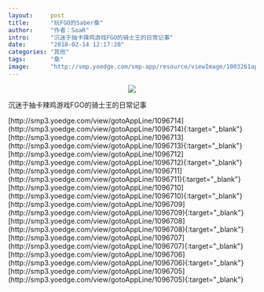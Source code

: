```yaml
---
layout:     post
title:      "玩FGO的Saber桑"
author:     "作者：SoaR"
intro:      "沉迷于抽卡辣鸡游戏FGO的骑士王的日常记事"
date:       "2018-02-14 12:17:20"
categories: "其他"
tags:       "桑"
image:      "http://smp.yoedge.com/smp-app/resource/viewImage/1003261appline.png"
---
```

<div style="text-align: center">
<p><img src="http://smp.yoedge.com/smp-app/resource/viewImage/1003261appline.png"/></p>
</div>
<p class="post-meta">
<span>沉迷于抽卡辣鸡游戏FGO的骑士王的日常记事</span>
</p>
[http://smp3.yoedge.com/view/gotoAppLine/1096714](http://smp3.yoedge.com/view/gotoAppLine/1096714){:target="_blank"}
[http://smp3.yoedge.com/view/gotoAppLine/1096713](http://smp3.yoedge.com/view/gotoAppLine/1096713){:target="_blank"}
[http://smp3.yoedge.com/view/gotoAppLine/1096712](http://smp3.yoedge.com/view/gotoAppLine/1096712){:target="_blank"}
[http://smp3.yoedge.com/view/gotoAppLine/1096711](http://smp3.yoedge.com/view/gotoAppLine/1096711){:target="_blank"}
[http://smp3.yoedge.com/view/gotoAppLine/1096710](http://smp3.yoedge.com/view/gotoAppLine/1096710){:target="_blank"}
[http://smp3.yoedge.com/view/gotoAppLine/1096709](http://smp3.yoedge.com/view/gotoAppLine/1096709){:target="_blank"}
[http://smp3.yoedge.com/view/gotoAppLine/1096708](http://smp3.yoedge.com/view/gotoAppLine/1096708){:target="_blank"}
[http://smp3.yoedge.com/view/gotoAppLine/1096707](http://smp3.yoedge.com/view/gotoAppLine/1096707){:target="_blank"}
[http://smp3.yoedge.com/view/gotoAppLine/1096706](http://smp3.yoedge.com/view/gotoAppLine/1096706){:target="_blank"}
[http://smp3.yoedge.com/view/gotoAppLine/1096705](http://smp3.yoedge.com/view/gotoAppLine/1096705){:target="_blank"}



